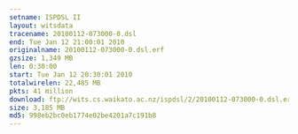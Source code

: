 ```yaml
---
setname: ISPDSL II
layout: witsdata
tracename: 20100112-073000-0.dsl
end: Tue Jan 12 21:00:01 2010
originalname: 20100112-073000-0.dsl.erf
gzsize: 1,349 MB
len: 0:30:00
start: Tue Jan 12 20:30:01 2010
totalwirelen: 22,485 MB
pkts: 41 million
download: ftp://wits.cs.waikato.ac.nz/ispdsl/2/20100112-073000-0.dsl.erf.gz
size: 3,185 MB
md5: 998eb2bc0eb1774e02be4201a7c191b8
---
```

